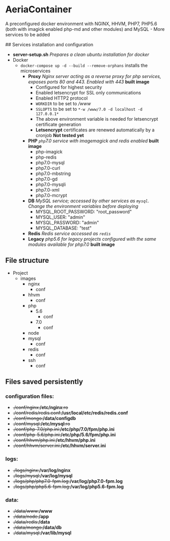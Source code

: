 # AeriaContainer

A preconfigured docker environment with NGINX, HHVM, PHP7, PHP5.6 (both with imagick enabled php-md and other modules) and MySQL - More services to be added


## Services installation and configuration

- **server-setup.sh** *Prepares a clean ubuntu installation for docker*
- Docker
    + `docker-compose up -d --build --remove-orphans` installs the microservices
        * **Proxy** *Nginx server acting as a reverse proxy for php services, exposes ports 80 and 443. Enabled with 443* **built image**
            - Configured for highest security
            - Enabled letsencrypt for SSL only communications
            - Enabled HTTP2 protocol
            - `WORKDIR` to be set to */www*
            - `SSLOPTS` to be set to `*-w /www/7.0 -d localhost -d 127.0.0.1*`
            - The above environment variable is needed for letsencrypt certificate generation
            - **Letsencrypt** certificates are renewed automatically by a cronjob **Not tested yet**
        * **PHP** *`php`7.0 service with imagemagick and redis enabled* **built image**
            - php-imagick
            - php-redis
            - php7.0-mysql
            - php7.0-curl
            - php7.0-mbstring
            - php7.0-gd
            - php7.0-mysqli
            - php7.0-xml
            - php7.0-mcrypt
        * **DB** *MySQL service; accessed by other services as `mysql`. Change the environment variables before deploying*
            - MYSQL_ROOT_PASSWORD: "root_password"
            - MYSQL_USER: "admin"
            - MYSQL_PASSWORD: "admin"
            - MYSQL_DATABASE: "test"
        * **Redis** *Redis service accessed as `redis`*
        * **Legacy** *php5.6 for legacy projects configured with the same modules available for php7.0* **built image**

## File structure

- Project
    + images
        * nginx
            - conf
        * hhvm
            - conf
        * php
            - 5.6
                + conf
            - 7.0
                + conf
        * node
        * mysql
            - conf
        * redis
            - conf
        * ssh
            - conf

## Files saved persistently

### configuration files:

- ~~./conf/nginx:~~**/etc/nginx**~~:ro~~
- ~~./conf/redis/redis.conf:~~**/usr/local/etc/redis/redis.conf**
- ~~./conf/mongo:~~**/data/configdb**
- ~~./conf/mysql:~~**/etc/mysql**~~:ro~~
- ~~./conf/php-7.0/php.ini:~~**/etc/php/7.0/fpm/php.ini**
- ~~./conf/php-5.6/php.ini:~~**/etc/php/5.6/fpm/php.ini**
- ~~./conf/hhvm/php.ini:~~**/etc/hhvm/php.ini**
- ~~./conf/hhvm/server.ini:~~**/etc/hhvm/server.ini**

### logs:

- ~~./logs/nginx:~~**/var/log/nginx**
- ~~./logs/mysql:~~**/var/log/mysql**
- ~~./logs/php/php7.0-fpm.log:~~**/var/log/php7.0-fpm.log**
- ~~./logs/php/php5.6-fpm.log:~~**/var/log/php5.6-fpm.log**

### data:

- ~~./data/www:~~**/www**
- ~~./data/node:~~**/app**
- ~~./data/redis:~~**/data**
- ~~./data/mongo:~~**/data/db**
- ~~./data/mysql:~~**/var/lib/mysql**

